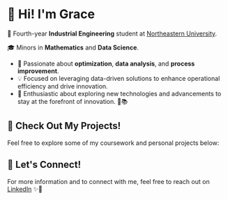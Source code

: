 # 👋 Hi! I'm Grace

🚀 Fourth-year **Industrial Engineering** student at [Northeastern University](https://www.northeastern.edu/). 

🎓 Minors in **Mathematics** and **Data Science**.  

- 🌟 Passionate about **optimization**, **data analysis**, and **process improvement**.  
- 💡 Focused on leveraging data-driven solutions to enhance operational efficiency and drive innovation.
- 🤖 Enthusiastic about exploring new technologies and advancements to stay at the forefront of innovation. 🚀📚



## 🚀 Check Out My Projects!

Feel free to explore some of my coursework and personal projects below:


## 🌟 Let's Connect!

For more information and to connect with me, feel free to reach out on [LinkedIn](https://www.linkedin.com/in/grace-pietak/) ✨💼
